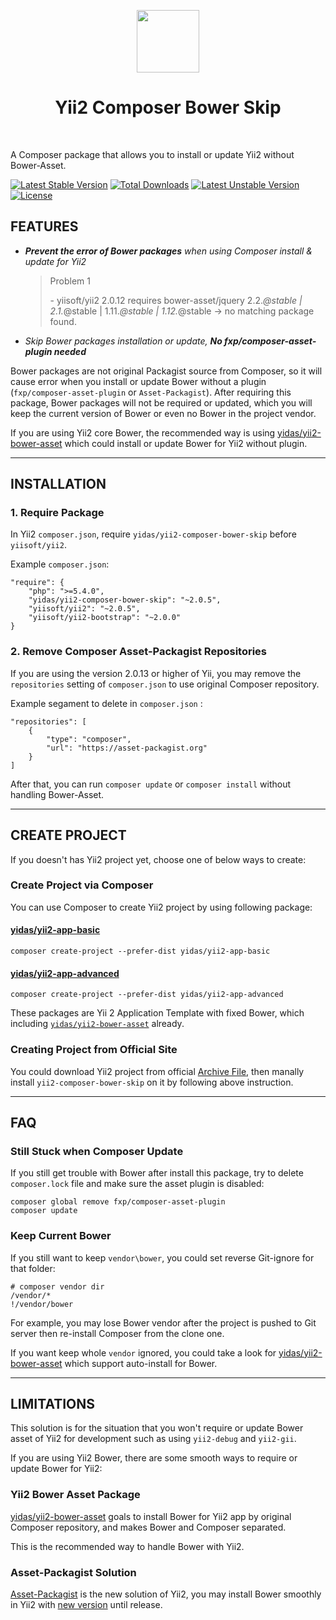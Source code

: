 <p align="center">
    <a href="https://github.com/yiisoft" target="_blank">
        <img src="https://avatars0.githubusercontent.com/u/993323" height="100px">
    </a>
    <h1 align="center">Yii2 Composer Bower Skip</h1>
    <br>
</p>

A Composer package that allows you to install or update Yii2 without Bower-Asset.

[![Latest Stable Version](https://poser.pugx.org/yidas/yii2-composer-bower-skip/v/stable?format=flat-square)](https://packagist.org/packages/yidas/yii2-composer-bower-skip)
[![Total Downloads](https://poser.pugx.org/yidas/yii2-composer-bower-skip/downloads?format=flat-square)](https://packagist.org/packages/yidas/yii2-composer-bower-skip)
[![Latest Unstable Version](https://poser.pugx.org/yidas/yii2-composer-bower-skip/v/unstable?format=flat-square)](https://packagist.org/packages/yidas/yii2-composer-bower-skip)
[![License](https://poser.pugx.org/yidas/yii2-composer-bower-skip/license?format=flat-square)](https://packagist.org/packages/yidas/yii2-composer-bower-skip)

FEATURES
--------

- ***Prevent the error of Bower packages** when using Composer install & update for Yii2*

  > Problem 1
  >
  >   \- yiisoft/yii2 2.0.12 requires bower-asset/jquery 2.2.*@stable | 2.1.*@stable | 1.11.*@stable | 1.12.*@stable -> no matching package found.

- *Skip Bower packages installation or update, **No fxp/composer-asset-plugin needed***

Bower packages are not original Packagist source from Composer, so it will cause error when you install or update Bower without a plugin (`fxp/composer-asset-plugin` or `Asset-Packagist`). After requiring this package, Bower packages will not be required or updated, which you will keep the current version of Bower or even no Bower in the project vendor.

If you are using Yii2 core Bower, the recommended way is using [yidas/yii2-bower-asset](https://github.com/yidas/yii2-bower-asset) which could install or update Bower for Yii2 without plugin.

---

INSTALLATION
------------

### 1. Require Package

In Yii2 `composer.json`, require `yidas/yii2-composer-bower-skip` before `yiisoft/yii2`.

Example `composer.json`:
```
"require": {
    "php": ">=5.4.0",
    "yidas/yii2-composer-bower-skip": "~2.0.5",
    "yiisoft/yii2": "~2.0.5",
    "yiisoft/yii2-bootstrap": "~2.0.0"
}
```

### 2. Remove Composer Asset-Packagist Repositories 

If you are using the version 2.0.13 or higher of Yii, you may remove the `repositories` setting of `composer.json` to use original Composer repository.

Example segament to delete in `composer.json` :

```
"repositories": [
    {
        "type": "composer",
        "url": "https://asset-packagist.org"
    }
]
```

After that, you can run `composer update` or `composer install` without handling Bower-Asset.

---

CREATE PROJECT
--------------

If you doesn't has Yii2 project yet, choose one of below ways to create:

### Create Project via Composer

You can use Composer to create Yii2 project by using following package:  

#### [yidas/yii2-app-basic](https://github.com/yidas/yii2-app-basic)

```
composer create-project --prefer-dist yidas/yii2-app-basic
``` 

#### [yidas/yii2-app-advanced](https://github.com/yidas/yii2-app-advanced)
```
composer create-project --prefer-dist yidas/yii2-app-advanced
```

These packages are Yii 2 Application Template with fixed Bower, which including [`yidas/yii2-bower-asset`](https://github.com/yidas/yii2-bower-asset) already.


### Creating Project from Official Site

You could download Yii2 project from official [Archive File](http://www.yiiframework.com/download/), then manally install `yii2-composer-bower-skip` on it by following above instruction.

---

FAQ
---

### Still Stuck when Composer Update

If you still get trouble with Bower after install this package, try to delete `composer.lock` file and make sure the asset plugin is disabled: 

```
composer global remove fxp/composer-asset-plugin
composer update
```

### Keep Current Bower

If you still want to keep `vendor\bower`, you could set reverse Git-ignore for that folder:

```
# composer vendor dir
/vendor/*
!/vendor/bower
```

For example, you may lose Bower vendor after the project is pushed to Git server then re-install Composer from the clone one.

If you want keep whole `vendor` ignored, you could take a look for [yidas/yii2-bower-asset](https://github.com/yidas/yii2-bower-asset) which support auto-install for Bower.

---

LIMITATIONS
-----------

This solution is for the situation that you won't require or update Bower asset of Yii2 for development such as using `yii2-debug` and `yii2-gii`.

If you are using Yii2 Bower, there are some smooth ways to require or update Bower for Yii2:


### Yii2 Bower Asset Package

[yidas/yii2-bower-asset](https://github.com/yidas/yii2-bower-asset) goals to install Bower for Yii2 app by original Composer repository, and makes Bower and Composer separated.

This is the recommended way to handle Bower with Yii2.


### Asset-Packagist Solution

[Asset-Packagist](https://asset-packagist.org/) is the new solution of Yii2, you may install Bower smoothly in Yii2 with [new version](https://github.com/yiisoft/yii2-app-basic/commit/fc2ec7dfee9313288171e2fe8a5b80e22c1e1509) until release. 

